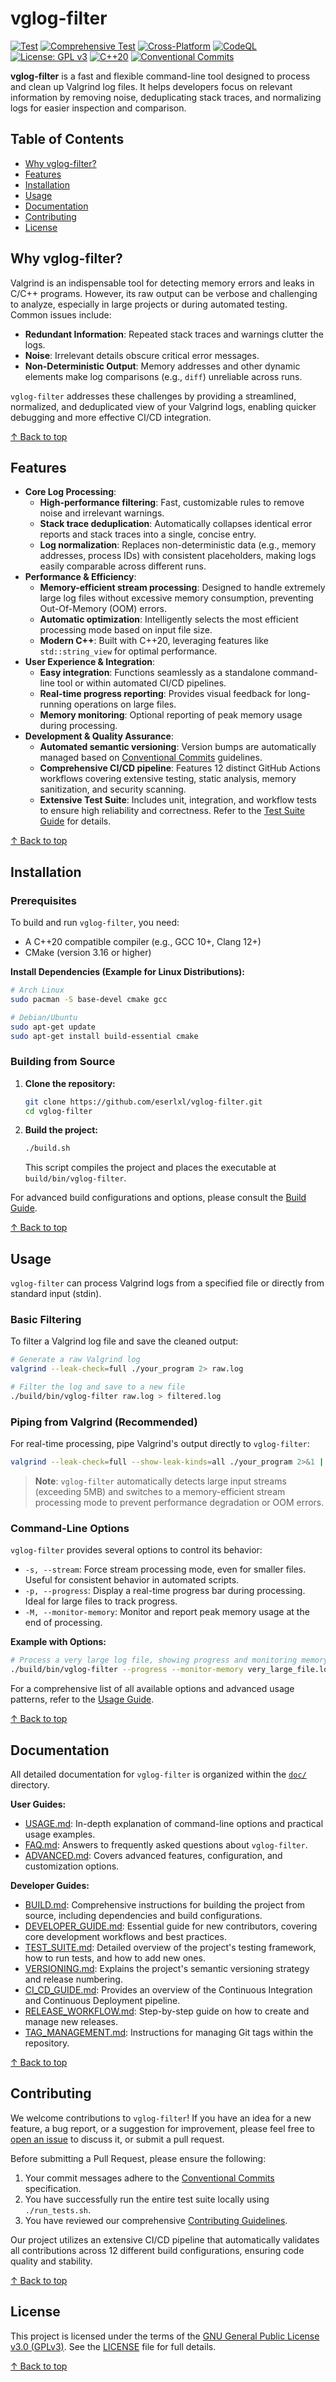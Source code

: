 # vglog-filter

[![Test](https://github.com/eserlxl/vglog-filter/actions/workflows/test.yml/badge.svg)](https://github.com/eserlxl/vglog-filter/actions/workflows/test.yml)
[![Comprehensive Test](https://github.com/eserlxl/vglog-filter/actions/workflows/comprehensive-test.yml/badge.svg)](https://github.com/eserlxl/vglog-filter/actions/workflows/comprehensive-test.yml)
[![Cross-Platform](https://github.com/eserlxl/vglog-filter/actions/workflows/cross-platform.yml/badge.svg)](https://github.com/eserlxl/vglog-filter/actions/workflows/cross-platform.yml)
[![CodeQL](https://github.com/eserlxl/vglog-filter/actions/workflows/codeql.yml/badge.svg)](https://github.com/eserlxl/vglog-filter/actions/workflows/codeql.yml)
[![License: GPL v3](https://img.shields.io/badge/License-GPLv3-blue.svg)](https://www.gnu.org/licenses/gpl-3.0)
[![C++20](https://img.shields.io/badge/C%2B%2B-20-blue.svg)](https://isocpp.org/std/status)
[![Conventional Commits](https://img.shields.io/badge/Conventional%20Commits-1.0.0-%23FE5196?logo=conventionalcommits&logoColor=white)](https://conventionalcommits.org)

**vglog-filter** is a fast and flexible command-line tool designed to process and clean up Valgrind log files. It helps developers focus on relevant information by removing noise, deduplicating stack traces, and normalizing logs for easier inspection and comparison.

## Table of Contents

- [Why vglog-filter?](#why-vglog-filter)
- [Features](#features)
- [Installation](#installation)
- [Usage](#usage)
- [Documentation](#documentation)
- [Contributing](#contributing)
- [License](#license)

## Why vglog-filter?

Valgrind is an indispensable tool for detecting memory errors and leaks in C/C++ programs. However, its raw output can be verbose and challenging to analyze, especially in large projects or during automated testing. Common issues include:
- **Redundant Information**: Repeated stack traces and warnings clutter the logs.
- **Noise**: Irrelevant details obscure critical error messages.
- **Non-Deterministic Output**: Memory addresses and other dynamic elements make log comparisons (e.g., `diff`) unreliable across runs.

`vglog-filter` addresses these challenges by providing a streamlined, normalized, and deduplicated view of your Valgrind logs, enabling quicker debugging and more effective CI/CD integration.

[↑ Back to top](#vglog-filter)

## Features

- **Core Log Processing**:
    - **High-performance filtering**: Fast, customizable rules to remove noise and irrelevant warnings.
    - **Stack trace deduplication**: Automatically collapses identical error reports and stack traces into a single, concise entry.
    - **Log normalization**: Replaces non-deterministic data (e.g., memory addresses, process IDs) with consistent placeholders, making logs easily comparable across different runs.
- **Performance & Efficiency**:
    - **Memory-efficient stream processing**: Designed to handle extremely large log files without excessive memory consumption, preventing Out-Of-Memory (OOM) errors.
    - **Automatic optimization**: Intelligently selects the most efficient processing mode based on input file size.
    - **Modern C++**: Built with C++20, leveraging features like `std::string_view` for optimal performance.
- **User Experience & Integration**:
    - **Easy integration**: Functions seamlessly as a standalone command-line tool or within automated CI/CD pipelines.
    - **Real-time progress reporting**: Provides visual feedback for long-running operations on large files.
    - **Memory monitoring**: Optional reporting of peak memory usage during processing.
- **Development & Quality Assurance**:
    - **Automated semantic versioning**: Version bumps are automatically managed based on [Conventional Commits](https://www.conventionalcommits.org/) guidelines.
    - **Comprehensive CI/CD pipeline**: Features 12 distinct GitHub Actions workflows covering extensive testing, static analysis, memory sanitization, and security scanning.
    - **Extensive Test Suite**: Includes unit, integration, and workflow tests to ensure high reliability and correctness. Refer to the [Test Suite Guide](doc/TEST_SUITE.md) for details.

[↑ Back to top](#vglog-filter)

## Installation

### Prerequisites

To build and run `vglog-filter`, you need:
- A C++20 compatible compiler (e.g., GCC 10+, Clang 12+)
- CMake (version 3.16 or higher)

**Install Dependencies (Example for Linux Distributions):**

```sh
# Arch Linux
sudo pacman -S base-devel cmake gcc

# Debian/Ubuntu
sudo apt-get update
sudo apt-get install build-essential cmake
```

### Building from Source

1.  **Clone the repository:**
    ```sh
    git clone https://github.com/eserlxl/vglog-filter.git
    cd vglog-filter
    ```
2.  **Build the project:**
    ```sh
    ./build.sh
    ```
    This script compiles the project and places the executable at `build/bin/vglog-filter`.

For advanced build configurations and options, please consult the [Build Guide](doc/BUILD.md).

[↑ Back to top](#vglog-filter)

## Usage

`vglog-filter` can process Valgrind logs from a specified file or directly from standard input (stdin).

### Basic Filtering

To filter a Valgrind log file and save the cleaned output:

```sh
# Generate a raw Valgrind log
valgrind --leak-check=full ./your_program 2> raw.log

# Filter the log and save to a new file
./build/bin/vglog-filter raw.log > filtered.log
```

### Piping from Valgrind (Recommended)

For real-time processing, pipe Valgrind's output directly to `vglog-filter`:

```sh
valgrind --leak-check=full --show-leak-kinds=all ./your_program 2>&1 | ./build/bin/vglog-filter
```
> **Note**: `vglog-filter` automatically detects large input streams (exceeding 5MB) and switches to a memory-efficient stream processing mode to prevent performance degradation or OOM errors.

### Command-Line Options

`vglog-filter` provides several options to control its behavior:

-   `-s, --stream`: Force stream processing mode, even for smaller files. Useful for consistent behavior in automated scripts.
-   `-p, --progress`: Display a real-time progress bar during processing. Ideal for large files to track progress.
-   `-M, --monitor-memory`: Monitor and report peak memory usage at the end of processing.

**Example with Options:**

```sh
# Process a very large log file, showing progress and monitoring memory usage
./build/bin/vglog-filter --progress --monitor-memory very_large_file.log > filtered.log
```
For a comprehensive list of all available options and advanced usage patterns, refer to the [Usage Guide](doc/USAGE.md).

[↑ Back to top](#vglog-filter)

## Documentation

All detailed documentation for `vglog-filter` is organized within the [`doc/`](doc/) directory.

**User Guides:**
- [USAGE.md](doc/USAGE.md): In-depth explanation of command-line options and practical usage examples.
- [FAQ.md](doc/FAQ.md): Answers to frequently asked questions about `vglog-filter`.
- [ADVANCED.md](doc/ADVANCED.md): Covers advanced features, configuration, and customization options.

**Developer Guides:**
- [BUILD.md](doc/BUILD.md): Comprehensive instructions for building the project from source, including dependencies and build configurations.
- [DEVELOPER_GUIDE.md](doc/DEVELOPER_GUIDE.md): Essential guide for new contributors, covering core development workflows and best practices.
- [TEST_SUITE.md](doc/TEST_SUITE.md): Detailed overview of the project's testing framework, how to run tests, and how to add new ones.
- [VERSIONING.md](doc/VERSIONING.md): Explains the project's semantic versioning strategy and release numbering.
- [CI_CD_GUIDE.md](doc/CI_CD_GUIDE.md): Provides an overview of the Continuous Integration and Continuous Deployment pipeline.
- [RELEASE_WORKFLOW.md](doc/RELEASE_WORKFLOW.md): Step-by-step guide on how to create and manage new releases.
- [TAG_MANAGEMENT.md](doc/TAG_MANAGEMENT.md): Instructions for managing Git tags within the repository.

[↑ Back to top](#vglog-filter)

## Contributing

We welcome contributions to `vglog-filter`! If you have an idea for a new feature, a bug report, or a suggestion for improvement, please feel free to [open an issue](https://github.com/eserlxl/vglog-filter/issues) to discuss it, or submit a pull request.

Before submitting a Pull Request, please ensure the following:
1.  Your commit messages adhere to the [Conventional Commits](https://www.conventionalcommits.org/) specification.
2.  You have successfully run the entire test suite locally using `./run_tests.sh`.
3.  You have reviewed our comprehensive [Contributing Guidelines](.github/CONTRIBUTING.md).

Our project utilizes an extensive CI/CD pipeline that automatically validates all contributions across 12 different build configurations, ensuring code quality and stability.

[↑ Back to top](#vglog-filter)

## License

This project is licensed under the terms of the [GNU General Public License v3.0 (GPLv3)](LICENSE). See the [LICENSE](LICENSE) file for full details.

[↑ Back to top](#vglog-filter)